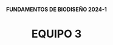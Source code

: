 <b><p align="center"> FUNDAMENTOS DE BIODISEÑO 2024-1 </b>
<h1><p align="center"> EQUIPO 3 </p></h1>
